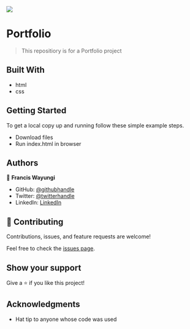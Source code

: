 
![](https://img.shields.io/badge/Microverse-blueviolet)

#  Portfolio

> This repositiory is for a Portfolio project



## Built With

- html
- css

## Getting Started

To get a local copy up and running follow these simple example steps.

  - Download files
  - Run index.html in browser

## Authors

👤 **Francis Wayungi**

- GitHub: [@githubhandle](https://github.com/wayungi)
- Twitter: [@twitterhandle](https://twitter.com/FrancisWayungi)
- LinkedIn: [LinkedIn](https://linkedin.com/in/francis-wayungi-3aa626231)

## 🤝 Contributing

Contributions, issues, and feature requests are welcome!

Feel free to check the [issues page](../../issues/).

## Show your support

Give a ⭐️ if you like this project!

## Acknowledgments

- Hat tip to anyone whose code was used


